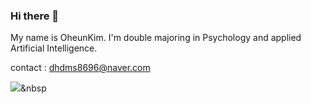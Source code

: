 ### Hi there 👋

My name is OheunKim. I'm double majoring in Psychology and applied Artificial Intelligence.

contact : dhdms8696@naver.com

<img src="https://img.shields.io/badge/yellow?style=flat-square&logo=simpleiconsJavaScript&logoColor=white"/></a>&nbsp 
